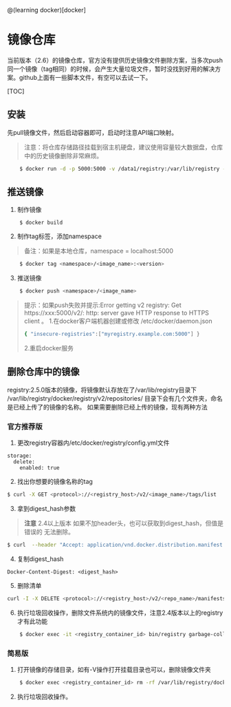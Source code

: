 @(learning docker)[docker]

# 镜像仓库

当前版本（2.6）的镜像仓库，官方没有提供历史镜像文件删除方案，当多次push 同一个镜像（tag相同）的时候，会产生大量垃圾文件，暂时没找到好用的解决方案。github上面有一些脚本文件，有空可以去试一下。

[TOC]

## 安装
先pull镜像文件，然后启动容器即可，启动时注意API端口映射。
> 注意：将仓库存储路径挂载到宿主机硬盘，建议使用容量较大数据盘，仓库中的历史镜像删除非常麻烦。

```bash
	$ docker run -d -p 5000:5000 -v /data1/registry:/var/lib/registry --restart=always --name registry registry
```

## 推送镜像
1. 制作镜像

```
	$ docker build
```

2. 制作tag标签，添加namespace
> 备注：如果是本地仓库，namespace = localhost:5000

```bash
	$ docker tag <namespace>/<image_name>:<version> 		
```

3. 推送镜像

```bash
	$ docker push <namespace>/<image_name>
```

>提示：如果push失败并提示:Error getting v2 registry: Get https://xxx:5000/v2/: http: server gave HTTP response to HTTPS client 。
>1.在docker客户端机器创建或修改 /etc/docker/daemon.json
>```bash
>{ "insecure-registries":["myregistry.example.com:5000"] }
>```
>2.重启docker服务

## 删除仓库中的镜像

registry:2.5.0版本的镜像，将镜像默认存放在了/var/lib/registry目录下
/var/lib/registry/docker/registry/v2/repositories/ 目录下会有几个文件夹，命名是已经上传了的镜像的名称。 
如果需要删除已经上传的镜像，现有两种方法

### **官方推荐版**
1. 更改registry容器内/etc/docker/registry/config.yml文件
```
storage:
  delete:
    enabled: true	
```
2. 找出你想要的镜像名称的tag

```bash
$ curl -X GET <protocol>://<registry_host>/v2/<image_name>/tags/list
```

3. 拿到digest_hash参数
>  **注意** 2.4以上版本 如果不加header头，也可以获取到digest_hash，但值是错误的 无法删除。
```bash
$ curl  --header "Accept: application/vnd.docker.distribution.manifest.v2+json" -I -X GET <protocol>://<registry_host>/v2/image_name>/manifests/<tag>
```


4. 复制digest_hash

```
Docker-Content-Digest: <digest_hash>
```

5. 删除清单

```bash
curl -I -X DELETE <protocol>://<registry_host>/v2/<repo_name>/manifests/<digest_hash>
```

6. 执行垃圾回收操作，删除文件系统内的镜像文件，注意2.4版本以上的registry才有此功能

```bash
	$ docker exec -it <registry_container_id> bin/registry garbage-collect <path_to_registry_config
```

### 简易版
1. 打开镜像的存储目录，如有-V操作打开挂载目录也可以，删除镜像文件夹

```bash
	$ docker exec <registry_container_id> rm -rf /var/lib/registry/docker/registry/v2/repositories/<image_name>
```

2. 执行垃圾回收操作。
